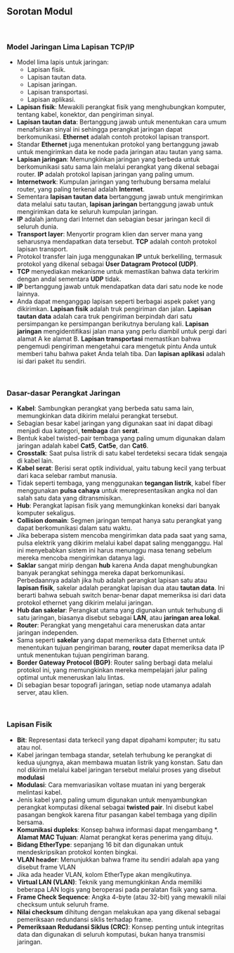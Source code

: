 ## Sorotan Modul

<br>

### Model Jaringan Lima Lapisan TCP/IP

* Model lima lapis untuk jaringan:
   * Lapisan fisik.
   * Lapisan tautan data.
   * Lapisan jaringan.
   * Lapisan transportasi.
   * Lapisan aplikasi.
* **Lapisan fisik**: Mewakili perangkat fisik yang menghubungkan komputer, tentang kabel, konektor, dan pengiriman sinyal.
* **Lapisan tautan data**: Bertanggung jawab untuk menentukan cara umum menafsirkan sinyal ini sehingga perangkat jaringan dapat berkomunikasi. **Ethernet** adalah contoh protokol lapisan transport.
* Standar **Ethernet** juga menentukan protokol yang bertanggung jawab untuk mengirimkan data ke node pada jaringan atau tautan yang sama.
* **Lapisan jaringan**: Memungkinkan jaringan yang berbeda untuk berkomunikasi satu sama lain melalui perangkat yang dikenal sebagai router. **IP** adalah protokol lapisan jaringan yang paling umum.
* **Internetwork**: Kumpulan jaringan yang terhubung bersama melalui router, yang paling terkenal adalah **Internet**.
* Sementara **lapisan tautan data** bertanggung jawab untuk mengirimkan data melalui satu tautan, **lapisan jaringan** bertanggung jawab untuk mengirimkan data ke seluruh kumpulan jaringan.
* **IP** adalah jantung dari Internet dan sebagian besar jaringan kecil di seluruh dunia.
* **Transport layer**: Menyortir program klien dan server mana yang seharusnya mendapatkan data tersebut. **TCP** adalah contoh protokol lapisan transport.
* Protokol transfer lain juga menggunakan **IP** untuk berkeliling, termasuk protokol yang dikenal sebagai **User Datagram Protocol (UDP)**.
* **TCP** menyediakan mekanisme untuk memastikan bahwa data terkirim dengan andal sementara **UDP** tidak.
* **IP** bertanggung jawab untuk mendapatkan data dari satu node ke node lainnya.
* Anda dapat menganggap lapisan seperti berbagai aspek paket yang dikirimkan. **Lapisan fisik** adalah truk pengiriman dan jalan. **Lapisan tautan data** adalah cara truk pengiriman berpindah dari satu persimpangan ke persimpangan berikutnya berulang kali. **Lapisan jaringan** mengidentifikasi jalan mana yang perlu diambil untuk pergi dari alamat A ke alamat B. **Lapisan transportasi** memastikan bahwa pengemudi pengiriman mengetahui cara mengetuk pintu Anda untuk memberi tahu bahwa paket Anda telah tiba. Dan **lapisan aplikasi** adalah isi dari paket itu sendiri.

<br>

### Dasar-dasar Perangkat Jaringan

* **Kabel**: Sambungkan perangkat yang berbeda satu sama lain, memungkinkan data dikirim melalui perangkat tersebut.
* Sebagian besar kabel jaringan yang digunakan saat ini dapat dibagi menjadi dua kategori, **tembaga** dan **serat**.
* Bentuk kabel twisted-pair tembaga yang paling umum digunakan dalam jaringan adalah kabel **Cat5**, **Cat5e**, dan **Cat6**.
* **Crosstalk**: Saat pulsa listrik di satu kabel terdeteksi secara tidak sengaja di kabel lain.
* **Kabel serat**: Berisi serat optik individual, yaitu tabung kecil yang terbuat dari kaca selebar rambut manusia.
* Tidak seperti tembaga, yang menggunakan **tegangan listrik**,
kabel fiber menggunakan **pulsa cahaya** untuk merepresentasikan angka nol dan salah satu data yang ditransmisikan.
* **Hub**: Perangkat lapisan fisik yang memungkinkan koneksi dari banyak komputer sekaligus.
* **Collision domain**: Segmen jaringan tempat hanya satu perangkat yang dapat berkomunikasi dalam satu waktu.
* Jika beberapa sistem mencoba mengirimkan data pada saat yang sama, pulsa elektrik yang dikirim melalui kabel dapat saling mengganggu. Hal ini menyebabkan sistem ini harus menunggu masa tenang sebelum mereka mencoba mengirimkan datanya lagi.
* **Saklar** sangat mirip dengan **hub** karena Anda dapat menghubungkan banyak perangkat sehingga mereka dapat berkomunikasi. Perbedaannya adalah jika hub adalah perangkat lapisan satu atau **lapisan fisik**, sakelar adalah perangkat lapisan dua atau **tautan data**. Ini berarti bahwa sebuah switch benar-benar dapat memeriksa isi dari data protokol ethernet yang dikirim melalui jaringan.
* **Hub dan sakelar**: Perangkat utama yang digunakan untuk terhubung di satu jaringan, biasanya disebut sebagai **LAN**, atau **jaringan area lokal**.
* **Router**: Perangkat yang mengetahui cara meneruskan data antar jaringan independen.
* Sama seperti **sakelar** yang dapat memeriksa data Ethernet untuk menentukan tujuan pengiriman barang, **router** dapat memeriksa data IP untuk menentukan tujuan pengiriman barang.
* **Border Gateway Protocol (BGP)**: Router saling berbagi data melalui protokol ini, yang memungkinkan mereka mempelajari jalur paling optimal untuk meneruskan lalu lintas.
* Di sebagian besar topografi jaringan, setiap node utamanya adalah server, atau klien.

<br>

### Lapisan Fisik

* **Bit**: Representasi data terkecil yang dapat dipahami komputer; itu satu atau nol.
* Kabel jaringan tembaga standar, setelah terhubung ke perangkat di kedua ujungnya, akan membawa muatan listrik yang konstan. Satu dan nol dikirim melalui kabel jaringan tersebut melalui proses yang disebut **modulasi**
* **Modulasi**: Cara memvariasikan voltase muatan ini yang bergerak melintasi kabel.
* Jenis kabel yang paling umum digunakan untuk menyambungkan perangkat komputasi dikenal sebagai **twisted pair**. Ini disebut kabel pasangan bengkok karena fitur pasangan kabel tembaga yang dipilin bersama.
* **Komunikasi dupleks**: Konsep bahwa informasi dapat mengambang
*.
**Alamat MAC Tujuan**: Alamat perangkat keras penerima yang dituju.
* **Bidang EtherType**: sepanjang 16 bit dan digunakan untuk mendeskripsikan protokol konten bingkai.
* **VLAN header**: Menunjukkan bahwa frame itu sendiri adalah apa yang disebut frame VLAN
* Jika ada header VLAN, kolom EtherType akan mengikutinya.
* **Virtual LAN (VLAN)**: Teknik yang memungkinkan Anda memiliki beberapa LAN logis yang beroperasi pada peralatan fisik yang sama.
* **Frame Check Sequence**: Angka 4-byte (atau 32-bit) yang mewakili nilai checksum untuk seluruh frame.
* **Nilai checksum** dihitung dengan melakukan apa yang dikenal sebagai pemeriksaan redundansi siklis terhadap frame.
* **Pemeriksaan Redudansi Siklus (CRC)**: Konsep penting untuk integritas data dan digunakan di seluruh komputasi, bukan hanya transmisi jaringan.
